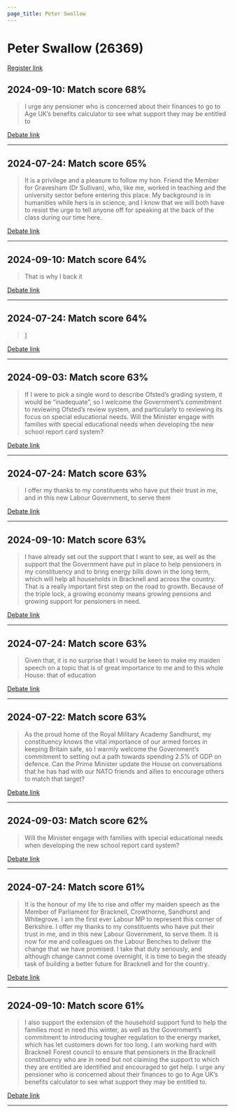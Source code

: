 ```yaml
---
page_title: Peter Swallow
---
```


# Peter Swallow  (26369)

[Register link](https://www.theyworkforyou.com/mp/26369/register)



## 2024-09-10: Match score 68%

>I urge any pensioner who is concerned about their finances to go to Age UK’s benefits calculator to see what support they may be entitled to

[Debate link](https://www.theyworkforyou.com/debates/?id=2024-09-10a.753.3) 

---



## 2024-07-24: Match score 65%

>It is a privilege and a pleasure to follow my hon. Friend the Member for Gravesham (Dr Sullivan), who, like me, worked in teaching and the university sector before entering this place. My background is in humanities while hers is in science, and I know that we will both have to resist the urge to tell anyone off for speaking at the back of the class during our time here.

[Debate link](https://www.theyworkforyou.com/debates/?id=2024-07-24d.763.1) 

---



## 2024-09-10: Match score 64%

>That is why I back it

[Debate link](https://www.theyworkforyou.com/debates/?id=2024-09-10a.754.3) 

---



## 2024-07-24: Match score 64%

>]

[Debate link](https://www.theyworkforyou.com/debates/?id=2024-07-24d.763.1) 

---



## 2024-09-03: Match score 63%

>If I were to pick a single word to describe Ofsted’s grading system, it would be “inadequate”, so I welcome the Government’s commitment to reviewing Ofsted’s review system, and particularly to reviewing its focus on special educational needs. Will the Minister engage with families with special educational needs when developing the new school report card system?

[Debate link](https://www.theyworkforyou.com/debates/?id=2024-09-03c.176.2) 

---



## 2024-07-24: Match score 63%

>I offer my thanks to my constituents who have put their trust in me, and in this new Labour Government, to serve them

[Debate link](https://www.theyworkforyou.com/debates/?id=2024-07-24d.763.1) 

---



## 2024-09-10: Match score 63%

>I have already set out the support that I want to see, as well as the support that the Government have put in place to help pensioners in my constituency and to bring energy bills down in the long term, which will help all households in Bracknell and across the country. That is a really important first step on the road to growth. Because of the triple lock, a growing economy means growing pensions and growing support for pensioners in need.

[Debate link](https://www.theyworkforyou.com/debates/?id=2024-09-10a.754.3) 

---



## 2024-07-24: Match score 63%

>Given that, it is no surprise that I would be keen to make my maiden speech on a topic that is of great importance to me and to this whole House: that of education

[Debate link](https://www.theyworkforyou.com/debates/?id=2024-07-24d.763.1) 

---



## 2024-07-22: Match score 63%

>As the proud home of the Royal Military Academy Sandhurst, my constituency knows the vital importance of our armed forces in keeping Britain safe, so I warmly welcome the Government’s commitment to setting out a path towards spending 2.5% of GDP on defence. Can the Prime Minister update the House on conversations that he has had with our NATO friends and allies to encourage others to match that target?

[Debate link](https://www.theyworkforyou.com/debates/?id=2024-07-22e.382.3) 

---



## 2024-09-03: Match score 62%

>Will the Minister engage with families with special educational needs when developing the new school report card system?

[Debate link](https://www.theyworkforyou.com/debates/?id=2024-09-03c.176.2) 

---



## 2024-07-24: Match score 61%

>It is the honour of my life to rise and offer my maiden speech as the Member of Parliament for Bracknell, Crowthorne, Sandhurst and Whitegrove. I am the first ever Labour MP to represent this corner of Berkshire. I offer my thanks to my constituents who have put their trust in me, and in this new Labour Government, to serve them. It is now for me and colleagues on the Labour Benches to deliver the change that we have promised. I take that duty seriously, and although change cannot come overnight, it is time to begin the steady task of building a better future for Bracknell and for the country.

[Debate link](https://www.theyworkforyou.com/debates/?id=2024-07-24d.763.1) 

---



## 2024-09-10: Match score 61%

>I also support the extension of the household support fund to help the families most in need this winter, as well as the Government’s commitment to introducing tougher regulation to the energy market, which has let customers down for too long. I am working hard with Bracknell Forest council to ensure that pensioners in the Bracknell constituency who are in need but not  claiming the support to which they are entitled are identified and encouraged to get help. I urge any pensioner who is concerned about their finances to go to Age UK’s benefits calculator to see what support they may be entitled to.

[Debate link](https://www.theyworkforyou.com/debates/?id=2024-09-10a.753.3) 

---

